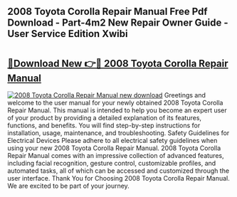 ## 2008 Toyota Corolla Repair Manual Free Pdf Download - Part-4m2 New Repair Owner Guide - User Service Edition Xwibi

# <h2><a href="http://bc15255.oget.top/?id=2008+Toyota+Corolla+Repair+Manual">🔗Download New 👉🔴 2008 Toyota Corolla Repair Manual</a></h2>

[![2008 Toyota Corolla Repair Manual new download](https://i.imgur.com/5g1atiW.png)](http://bc15255.oget.top/?id=2008+Toyota+Corolla+Repair+Manual)
Greetings and welcome to the user manual for your newly obtained 2008 Toyota Corolla Repair Manual. This manual is intended to help you become an expert user of your product by providing a detailed explanation of its features, functions, and benefits. You will find step-by-step instructions for installation, usage, maintenance, and troubleshooting. Safety Guidelines for Electrical Devices Please adhere to all electrical safety guidelines when using your new 2008 Toyota Corolla Repair Manual. 2008 Toyota Corolla Repair Manual comes with an impressive collection of advanced features, including facial recognition, gesture control, customizable profiles, and automated tasks, all of which can be accessed and customized through the user interface. Thank You for Choosing 2008 Toyota Corolla Repair Manual. We are excited to be part of your journey.

